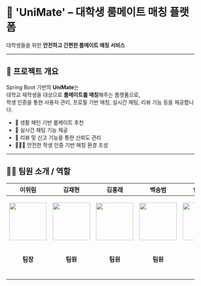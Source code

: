 # 🏡 **'UniMate'** – 대학생 룸메이트 매칭 플랫폼

대학생들을 위한 **안전하고 간편한 룸메이트 매칭 서비스**

---

## **📜 프로젝트 개요**

Spring Boot 기반의 **UniMate**는  
대학교 재학생을 대상으로 **룸메이트를 매칭**해주는 플랫폼으로,  
학생 인증을 통한 사용자 관리, 프로필 기반 매칭, 실시간 채팅, 리뷰 기능 등을 제공합니다.  

- 🧭 생활 패턴 기반 룸메이트 추천  
- 💬 실시간 채팅 기능 제공  
- 📝 리뷰 및 신고 기능을 통한 신뢰도 관리  
- 🧑‍🤝‍🧑 안전한 학생 인증 기반 매칭 환경 조성

---

## **💁‍♂️ 팀원 소개 / 역할**

| 이위림 | 김채현 | 김홍래 | 백승범 | 안병선 |
| --- | --- | --- | --- | --- |
| <p align="center"><a href="https://github.com/wi-rim"><img src="https://github.com/wi-rim.png" width="100"></a></p> | <p align="center"><a href="https://github.com/Chehyeon-Kim23"><img src="https://github.com/Chehyeon-Kim23.png" width="100"></a></p> | <p align="center"><a href="https://github.com/honglae-k"><img src="https://github.com/honglae-k.png" width="100"></a></p> | <p align="center"><a href="https://github.com/baekseungbeom"><img src="https://github.com/baekseungbeom.png" width="100"></a></p> | <p align="center"><a href="https://github.com/ABSeon"><img src="https://github.com/ABSeon.png" width="100"></a></p> |
| <p align="center"><b>팀장</b></p> | <p align="center"><b>팀원</b></p> | <p align="center"><b>팀원</b></p> | <p align="center"><b>팀원</b></p> | <p align="center"><b>팀원</b></p> |
| <p align="center"> </p> | <p align="center"> </p> | <p align="center"> </p> | <p align="center"> </p> | <p align="center"> </p> |


